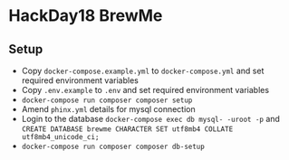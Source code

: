 # HackDay18 BrewMe

## Setup
- Copy `docker-compose.example.yml` to `docker-compose.yml` and set required environment variables
- Copy `.env.example` to `.env` and set required environment variables
- `docker-compose run composer composer setup`
- Amend `phinx.yml` details for mysql connection
- Login to the database `docker-compose exec db mysql- -uroot -p` and `CREATE DATABASE brewme CHARACTER SET utf8mb4 COLLATE utf8mb4_unicode_ci;`
- `docker-compose run composer composer db-setup`
